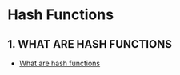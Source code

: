 # Hash Functions

## 1. WHAT ARE HASH FUNCTIONS

- [What are hash functions](/Primitives/Hash%20Functions/1.-what-are-hash-functions/what-are-hash-functions.md)
